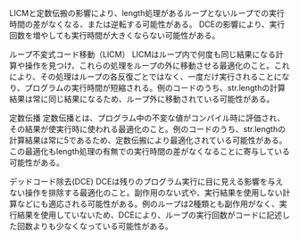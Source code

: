 LICMと定数伝搬の影響により、length処理があるループとないループでの実行時間の差がなくなる、または逆転する可能性がある。
DCEの影響により、実行回数を増やしても実行時間が大きくならない可能性がある。

ループ不変式コード移動（LICM） 
LICMはループ内で何度も同じ結果になる計算や操作を見つけ、これらの処理をループの外に移動させる最適化のこと。これにより、その処理はループの各反復ごとではなく、一度だけ実行されることになり、プログラムの実行時間が短縮される。例のコードのうち、str.lengthの計算結果は常に同じ結果になるため、ループ外に移動されている可能性がある。

定数伝播
定数伝播とは、プログラム中の不変な値がコンパイル時に評価され、その結果が使実行時に使われる最適化のこと。例のコードのうち、str.lengthの計算結果は常に5であるため、定数伝搬により最適化されている可能性がある。この最適化もlength処理の有無での実行時間の差がなくなることに寄与している可能性がある。

デッドコード除去(DCE)
DCEは残りのプログラム実行に目に見える影響を与えない操作を排除する最適化のこと。副作用のない式や、実行結果を使用しない計算などにも適応される可能性がある。例のループは2種類とも副作用がなく、実行結果を使用していないため、DCEにより、ループの実行回数がコードに記述した回数よりも少なくなっている可能性がある。